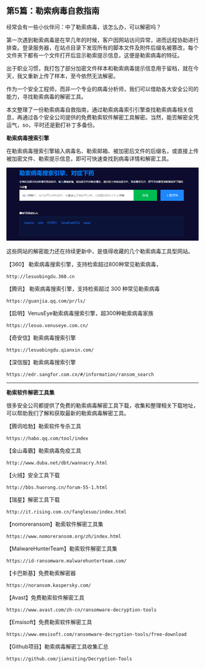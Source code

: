 ## 第5篇：勒索病毒自救指南

经常会有一些小伙伴问：中了勒索病毒，该怎么办，可以解密吗？

第一次遇到勒索病毒是在早几年的时候，客户因网站访问异常，进而远程协助进行排查。登录服务器，在站点目录下发现所有的脚本文件及附件后缀名被篡改，每个文件夹下都有一个文件打开后显示勒索提示信息，这便是勒索病毒的特征。

出于职业习惯，我打包了部分加密文件样本和勒索病毒提示信息用于留档，就在今天，我又重新上传了样本，至今依然无法解密。

作为一个安全工程师，而非一个专业的病毒分析师，我们可以借助各大安全公司的能力，寻找勒索病毒的解密工具。

本文整理了一份勒索病毒自救指南，通过勒索病毒索引引擎查找勒索病毒相关信息，再通过各个安全公司提供的免费勒索软件解密工具解密。当然，能否解密全凭运气，so，平时还是勤打补丁多备份。



**勒索病毒搜索引擎**

在勒索病毒搜索引擎输入病毒名、勒索邮箱、被加密后文件的后缀名，或直接上传被加密文件、勒索提示信息，即可可快速查找到病毒详情和解密工具。

![](./image/20200406-1.png)

这些网站的解密能力还在持续更新中，是值得收藏的几个勒索病毒工具型网站。

【360】 勒索病毒搜索引擎，支持检索超过800种常见勒索病毒，

```
http://lesuobingdu.360.cn
```

【腾讯】 勒索病毒搜索引擎，支持检索超过 300 种常见勒索病毒

```
https://guanjia.qq.com/pr/ls/
```

【启明】VenusEye勒索病毒搜索引擎，超300种勒索病毒家族

```
https://lesuo.venuseye.com.cn/
```

【奇安信】勒索病毒搜索引擎

```
https://lesuobingdu.qianxin.com/
```

【深信服】勒索病毒搜索引擎

```
https://edr.sangfor.com.cn/#/information/ransom_search
```

------



**勒索软件解密工具集**

很多安全公司都提供了免费的勒索病毒解密工具下载，收集和整理相关下载地址，可以帮助我们了解和获取最新的勒索病毒解密工具。

【腾讯哈勃】勒索软件专杀工具

```
https://habo.qq.com/tool/index
```

【金山毒霸】勒索病毒免疫工具

```
http://www.duba.net/dbt/wannacry.html
```

【火绒】安全工具下载

```
http://bbs.huorong.cn/forum-55-1.html
```

【瑞星】解密工具下载

```
http://it.rising.com.cn/fanglesuo/index.html
```

【nomoreransom】勒索软件解密工具集

```
https://www.nomoreransom.org/zh/index.html
```

【MalwareHunterTeam】勒索软件解密工具集

```
https://id-ransomware.malwarehunterteam.com/
```

【卡巴斯基】免费勒索解密器

```
https://noransom.kaspersky.com/
```

【Avast】免费勒索软件解密工具

```
https://www.avast.com/zh-cn/ransomware-decryption-tools
```

【Emsisoft】免费勒索软件解密工具

```
https://www.emsisoft.com/ransomware-decryption-tools/free-download
```

【Github项目】勒索病毒解密工具收集汇总

```
https://github.com/jiansiting/Decryption-Tools
```